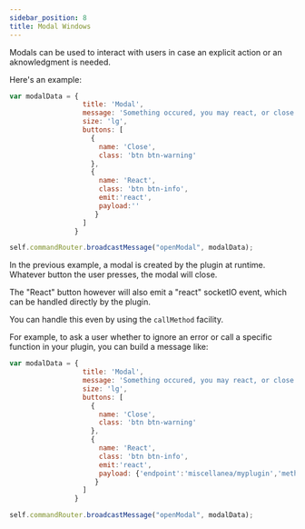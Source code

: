 ```yaml
---
sidebar_position: 8
title: Modal Windows
---
```



Modals can be used to interact with users in case an explicit action or an aknowledgment is needed.

Here's an example:

```javascript
var modalData = {
                  title: 'Modal',
                  message: 'Something occured, you may react, or close this window',
                  size: 'lg',
                  buttons: [
                    {
                      name: 'Close',
                      class: 'btn btn-warning'
                    },
                    {
                      name: 'React',
                      class: 'btn btn-info',
                      emit:'react',
                      payload:''
                     }  
                  ]
                }

self.commandRouter.broadcastMessage("openModal", modalData);
```

In the previous example, a modal is created by the plugin at runtime.
Whatever button the user presses, the modal will close.

The "React" button however will also emit a "react" socketIO event, which can be handled directly by the plugin.

You can handle this even by using the `callMethod` facility.

For example, to ask a user whether to ignore an error or call a specific function in your plugin, you can build a message like:

```javascript
var modalData = {
                  title: 'Modal',
                  message: 'Something occured, you may react, or close this window',
                  size: 'lg',
                  buttons: [
                    {
                      name: 'Close',
                      class: 'btn btn-warning'
                    },
                    {
                      name: 'React',
                      class: 'btn btn-info',
                      emit:'react',
                      payload: {'endpoint':'miscellanea/myplugin','method':'functionToCall','data':''} 
                     }  
                  ]
                }

self.commandRouter.broadcastMessage("openModal", modalData);
```
